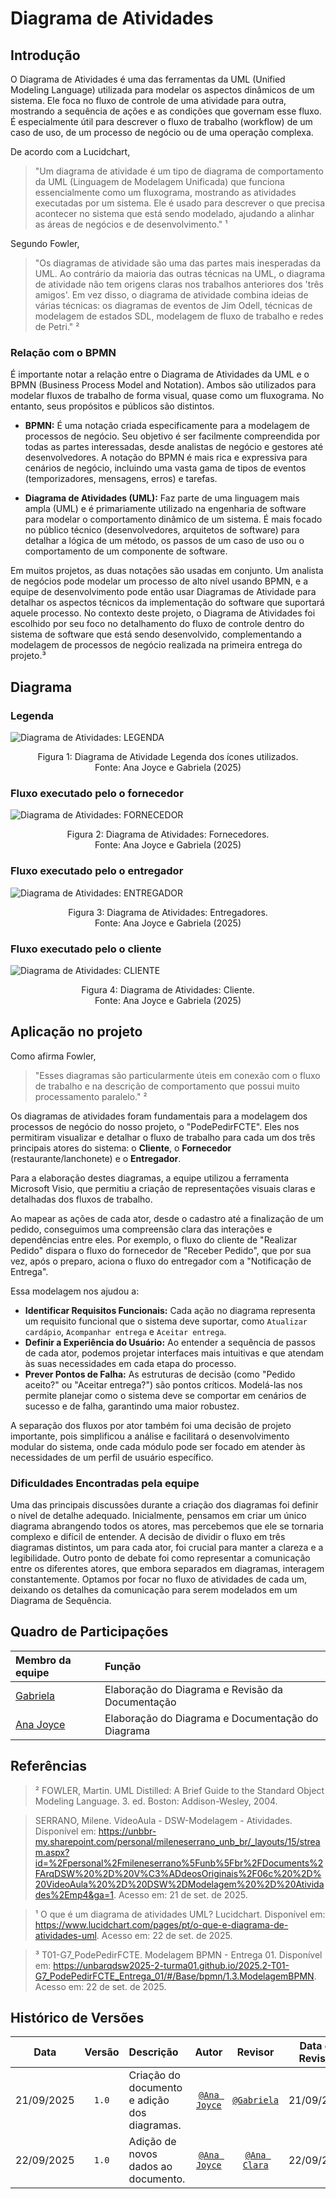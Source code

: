 # Diagrama de Atividades

## Introdução

O Diagrama de Atividades é uma das ferramentas da UML (Unified Modeling Language) utilizada para modelar os aspectos dinâmicos de um sistema. Ele foca no fluxo de controle de uma atividade para outra, mostrando a sequência de ações e as condições que governam esse fluxo. É especialmente útil para descrever o fluxo de trabalho (workflow) de um caso de uso, de um processo de negócio ou de uma operação complexa.

De acordo com a Lucidchart, 
> "Um diagrama de atividade é um tipo de diagrama de comportamento da UML (Linguagem de Modelagem Unificada) que funciona essencialmente como um fluxograma, mostrando as atividades executadas por um sistema. Ele é usado para descrever o que precisa acontecer no sistema que está sendo modelado, ajudando a alinhar as áreas de negócios e de desenvolvimento." ¹

Segundo Fowler,
> "Os diagramas de atividade são uma das partes mais inesperadas da UML. Ao contrário da maioria das outras técnicas na UML, o diagrama de atividade não tem origens claras nos trabalhos anteriores dos 'três amigos'. Em vez disso, o diagrama de atividade combina ideias de várias técnicas: os diagramas de eventos de Jim Odell, técnicas de modelagem de estados SDL, modelagem de fluxo de trabalho e redes de Petri." ²

### Relação com o BPMN

É importante notar a relação entre o Diagrama de Atividades da UML e o BPMN (Business Process Model and Notation). Ambos são utilizados para modelar fluxos de trabalho de forma visual, quase como um fluxograma. No entanto, seus propósitos e públicos são distintos.

*   **BPMN:** É uma notação criada especificamente para a modelagem de processos de negócio. Seu objetivo é ser facilmente compreendida por todas as partes interessadas, desde analistas de negócio e gestores até desenvolvedores. A notação do BPMN é mais rica e expressiva para cenários de negócio, incluindo uma vasta gama de tipos de eventos (temporizadores, mensagens, erros) e tarefas.

*   **Diagrama de Atividades (UML):** Faz parte de uma linguagem mais ampla (UML) e é primariamente utilizado na engenharia de software para modelar o comportamento dinâmico de um sistema. É mais focado no público técnico (desenvolvedores, arquitetos de software) para detalhar a lógica de um método, os passos de um caso de uso ou o comportamento de um componente de software.

Em muitos projetos, as duas notações são usadas em conjunto. Um analista de negócios pode modelar um processo de alto nível usando BPMN, e a equipe de desenvolvimento pode então usar Diagramas de Atividade para detalhar os aspectos técnicos da implementação do software que suportará aquele processo. No contexto deste projeto, o Diagrama de Atividades foi escolhido por seu foco no detalhamento do fluxo de controle dentro do sistema de software que está sendo desenvolvido, complementando a modelagem de processos de negócio realizada na primeira entrega do projeto.³

## Diagrama
### Legenda
![Diagrama de Atividades: LEGENDA](../../assets/imagens/diagrama-de-atividades/atividades_LEGENDA.png)
<center>Figura 1: Diagrama de Atividade Legenda dos ícones utilizados.</center>
<center>Fonte: Ana Joyce e Gabriela (2025)</center>

### Fluxo executado pelo o fornecedor
![Diagrama de Atividades: FORNECEDOR](../../assets/imagens/diagrama-de-atividades/atividades_FORNECEDOR.png)
<center>Figura 2: Diagrama de Atividades: Fornecedores.</center>
<center>Fonte: Ana Joyce e Gabriela (2025)</center>

### Fluxo executado pelo o entregador
![Diagrama de Atividades: ENTREGADOR](../../assets/imagens/diagrama-de-atividades/atividades_ENTREGADOR.png)
<center>Figura 3: Diagrama de Atividades: Entregadores.</center>
<center>Fonte: Ana Joyce e Gabriela (2025)</center>

### Fluxo executado pelo o cliente
![Diagrama de Atividades: CLIENTE](../../assets/imagens/diagrama-de-atividades/atividades_CLIENTE.png)
<center>Figura 4: Diagrama de Atividades: Cliente.</center>
<center>Fonte: Ana Joyce e Gabriela (2025)</center>

## Aplicação no projeto

Como afirma Fowler,
> "Esses diagramas são particularmente úteis em conexão com o fluxo de trabalho e na descrição de comportamento que possui muito processamento paralelo." ²

Os diagramas de atividades foram fundamentais para a modelagem dos processos de negócio do nosso projeto, o "PodePedirFCTE". Eles nos permitiram visualizar e detalhar o fluxo de trabalho para cada um dos três principais atores do sistema: o **Cliente**, o **Fornecedor** (restaurante/lanchonete) e o **Entregador**.

Para a elaboração destes diagramas, a equipe utilizou a ferramenta Microsoft Visio, que permitiu a criação de representações visuais claras e detalhadas dos fluxos de trabalho.

Ao mapear as ações de cada ator, desde o cadastro até a finalização de um pedido, conseguimos uma compreensão clara das interações e dependências entre eles. Por exemplo, o fluxo do cliente de "Realizar Pedido" dispara o fluxo do fornecedor de "Receber Pedido", que por sua vez, após o preparo, aciona o fluxo do entregador com a "Notificação de Entrega".

Essa modelagem nos ajudou a:
- **Identificar Requisitos Funcionais:** Cada ação no diagrama representa um requisito funcional que o sistema deve suportar, como `Atualizar cardápio`, `Acompanhar entrega` e `Aceitar entrega`.
- **Definir a Experiência do Usuário:** Ao entender a sequência de passos de cada ator, podemos projetar interfaces mais intuitivas e que atendam às suas necessidades em cada etapa do processo.
- **Prever Pontos de Falha:** As estruturas de decisão (como "Pedido aceito?" ou "Aceitar entrega?") são pontos críticos. Modelá-las nos permite planejar como o sistema deve se comportar em cenários de sucesso e de falha, garantindo uma maior robustez.

A separação dos fluxos por ator também foi uma decisão de projeto importante, pois simplificou a análise e facilitará o desenvolvimento modular do sistema, onde cada módulo pode ser focado em atender às necessidades de um perfil de usuário específico.

### Dificuldades Encontradas pela equipe

Uma das principais discussões durante a criação dos diagramas foi definir o nível de detalhe adequado. Inicialmente, pensamos em criar um único diagrama abrangendo todos os atores, mas percebemos que ele se tornaria complexo e difícil de entender. A decisão de dividir o fluxo em três diagramas distintos, um para cada ator, foi crucial para manter a clareza e a legibilidade. Outro ponto de debate foi como representar a comunicação entre os diferentes atores, que embora separados em diagramas, interagem constantemente. Optamos por focar no fluxo de atividades de cada um, deixando os detalhes da comunicação para serem modelados em um Diagrama de Sequência.

## Quadro de Participações

| **Membro da equipe** | **Função** |
| :------------- | :--------- |
| [Gabriela](https://github.com/gaubiela) | Elaboração do Diagrama e Revisão da Documentação |
| [Ana Joyce](https://github.com/anajoyceamorim) | Elaboração do Diagrama e Documentação do Diagrama |

## Referências

> ² FOWLER, Martin. UML Distilled: A Brief Guide to the Standard Object Modeling Language. 3. ed. Boston: Addison-Wesley, 2004.

> SERRANO, Milene. VideoAula - DSW-Modelagem - Atividades. Disponível em: https://unbbr-my.sharepoint.com/personal/mileneserrano_unb_br/_layouts/15/stream.aspx?id=%2Fpersonal%2Fmileneserrano%5Funb%5Fbr%2FDocuments%2FArqDSW%20%2D%20V%C3%ADdeosOriginais%2F06c%20%2D%20VideoAula%20%2D%20DSW%2DModelagem%20%2D%20Atividades%2Emp4&ga=1. Acesso em: 21 de set. de 2025.

> ¹ O que é um diagrama de atividades UML? Lucidchart. Disponível em: https://www.lucidchart.com/pages/pt/o-que-e-diagrama-de-atividades-uml. Acesso em: 22 de set. de 2025.

> ³ T01-G7_PodePedirFCTE. Modelagem BPMN - Entrega 01. Disponível em: https://unbarqdsw2025-2-turma01.github.io/2025.2-T01-G7_PodePedirFCTE_Entrega_01/#/Base/bpmn/1.3.ModelagemBPMN. Acesso em: 22 de set. de 2025.

## Histórico de Versões

| **Data**       | **Versão** | **Descrição**                         | **Autor**                                      | **Revisor**                                      | **Data da Revisão** |
| :--------: | :----: | :-------------------------------- | :----------------------------------------: | :----------------------------------------: | :-------------: |
| 21/09/2025 |  `1.0`   | Criação do documento e adição dos diagramas. | [`@Ana Joyce`](https://github.com/anajoyceamorim) | [`@Gabriela`](https://github.com/gaubiela) |   21/09/2025    |
| 22/09/2025 |  `1.0`   | Adição de novos dados ao documento. | [`@Ana Joyce`](https://github.com/anajoyceamorim) | [`@Ana Clara`](https://github.com/anabborges) |   22/09/2025    |